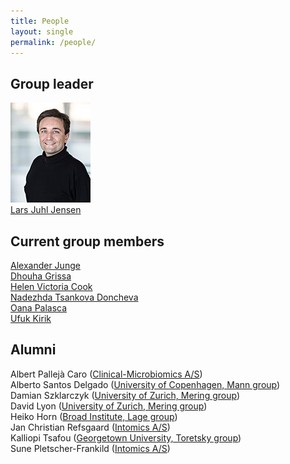 ```yaml
---
title: People
layout: single
permalink: /people/
---
```

## Group leader
![Portrait of Lars Juhl Jensen](people_larsjuhljensen.jpg)  
[Lars Juhl Jensen](/people/larsjuhljensen/)

## Current group members
[Alexander Junge](/people/alexanderjunge/)  
[Dhouha Grissa](http://www.cpr.ku.dk/staff/?pure=en/persons/605543)  
[Helen Victoria Cook](http://www.cpr.ku.dk/staff/cnb/?pure=en/persons/500317)  
[Nadezhda Tsankova Doncheva](/people/nadezhdatdoncheva/)  
[Oana Palasca](http://www.cpr.ku.dk/staff/cnb/?id=405867&vis=medarbejder)  
[Ufuk Kirik](http://www.cpr.ku.dk/staff/cnb/?pure=en/persons/579163)  

## Alumni
Albert Pallejà Caro ([Clinical-Microbiomics A/S](https://www.clinical-microbiomics.com))  
Alberto Santos Delgado ([University of Copenhagen, Mann group](http://www.cpr.ku.dk/research/proteomics/mann-group/))  
Damian Szklarczyk ([University of Zurich, Mering group](http://www.imls.uzh.ch/en/research/vonmering/))  
David Lyon ([University of Zurich, Mering group](http://www.imls.uzh.ch/en/research/vonmering/))  
Heiko Horn ([Broad Institute, Lage group](http://www.lagelab.org/))  
Jan Christian Refsgaard ([Intomics A/S](https://www.intomics.com/))  
Kalliopi Tsafou ([Georgetown University, Toretsky group](http://toretsky.georgetown.edu/))  
Sune Pletscher-Frankild ([Intomics A/S](https://www.intomics.com/))  
